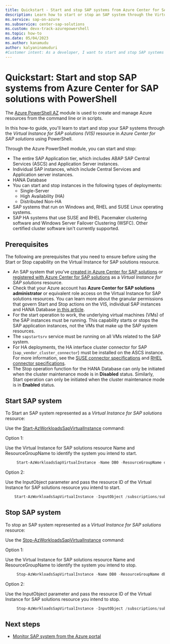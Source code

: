 ```yaml
---
title: Quickstart - Start and stop SAP systems from Azure Center for SAP solutions with PowerShell
description: Learn how to start or stop an SAP system through the Virtual Instance for SAP solutions (VIS) resource in Azure Center for SAP solutions through Azure PowerShell module.
ms.service: sap-on-azure
ms.subservice: center-sap-solutions
ms.custom: devx-track-azurepowershell
ms.topic: how-to
ms.date: 05/04/2023
ms.author: kanamudu
author: kalyaninamuduri
#Customer intent: As a developer, I want to start and stop SAP systems in Azure Center for SAP solutions so that I can control instances through the Virtual Instance for SAP resource.
---
```

# Quickstart: Start and stop SAP systems from Azure Center for SAP solutions with PowerShell

The [Azure PowerShell AZ](/powershell/azure/new-azureps-module-az) module is used to create and manage Azure resources from the command line or in scripts.

In this how-to guide, you'll learn to start and stop your SAP systems through the *Virtual Instance for SAP solutions (VIS)* resource in *Azure Center for SAP solutions* using PowerShell.

Through the Azure PowerShell module, you can start and stop:

- The entire SAP Application tier, which includes ABAP SAP Central Services (ASCS) and Application Server instances.
- Individual SAP instances, which include Central Services and Application server instances.
- HANA Database
- You can start and stop instances in the following types of deployments:
  - Single-Server
  - High Availability (HA)
  - Distributed Non-HA
- SAP systems that run on Windows and, RHEL and SUSE Linux operating systems.
- SAP HA systems that use SUSE and RHEL Pacemaker clustering software and Windows Server Failover Clustering (WSFC). Other certified cluster software isn't currently supported.

## Prerequisites

The following are prerequisites that you need to ensure before using the Start or Stop capability on the Virtual Instance for SAP solutions resource.
- An SAP system that you've [created in Azure Center for SAP solutions](prepare-network.md) or [registered with Azure Center for SAP solutions](register-existing-system.md) as a *Virtual Instance for SAP solutions* resource.
- Check that your Azure account has **Azure Center for SAP solutions administrator** or equivalent role access on the Virtual Instance for SAP solutions resources. You can learn more about the granular permissions that govern Start and Stop actions on the VIS, individual SAP instances and HANA Database [in this article](manage-with-azure-rbac.md#start-sap-system).
- For the start operation to work, the underlying virtual machines (VMs) of the SAP instances must be running. This capability starts or stops the SAP application instances, not the VMs that make up the SAP system resources.
- The `sapstartsrv` service must be running on all VMs related to the SAP system.
- For HA deployments, the HA interface cluster connector for SAP (`sap_vendor_cluster_connector`) must be installed on the ASCS instance. For more information, see the [SUSE connector specifications](https://www.suse.com/c/sap-netweaver-suse-cluster-integration-new-sap_suse_cluster_connector-version-3-0-0/) and [RHEL connector specifications](https://access.redhat.com/solutions/3606101).
- The Stop operation function for the HANA Database can only be initiated when the cluster maintenance mode is in **Disabled** status. Similarly, Start operation can only be initiated when the cluster maintenance mode is in **Enabled** status.

## Start SAP system

To Start an SAP system represented as a *Virtual Instance for SAP solutions* resource:

Use the [Start-AzWorkloadsSapVirtualInstance](/powershell/module/az.workloads/Start-AzWorkloadsSapVirtualInstance) command:

Option 1:

Use the Virtual Instance for SAP solutions resource Name and ResourceGroupName to identify the system you intend to start.

```powershell
     Start-AzWorkloadsSapVirtualInstance -Name DB0 -ResourceGroupName db0-vis-rg `
```

Option 2:

Use the InputObject parameter and pass the resource ID of the Virtual Instance for SAP solutions resource you intend to start.

 ```powershell
     Start-AzWorkloadsSapVirtualInstance -InputObject /subscriptions/sub1/resourceGroups/rg1/providers/Microsoft.Workloads/sapVirtualInstances/DB0 `
 ```

## Stop SAP system

To stop an SAP system represented as a *Virtual Instance for SAP solutions* resource:

Use the [Stop-AzWorkloadsSapVirtualInstance](/powershell/module/az.workloads/Stop-AzWorkloadsSapVirtualInstance) command:

Option 1:

Use the Virtual Instance for SAP solutions resource Name and ResourceGroupName to identify the system you intend to stop.

```powershell
     Stop-AzWorkloadsSapVirtualInstance -Name DB0 -ResourceGroupName db0-vis-rg `
```

Option 2:

Use the InputObject parameter and pass the resource ID of the Virtual Instance for SAP solutions resource you intend to stop.

```powershell
     Stop-AzWorkloadsSapVirtualInstance -InputObject /subscriptions/sub1/resourceGroups/rg1/providers/Microsoft.Workloads/sapVirtualInstances/DB0 `
```

## Next steps

- [Monitor SAP system from the Azure portal](monitor-portal.md)
